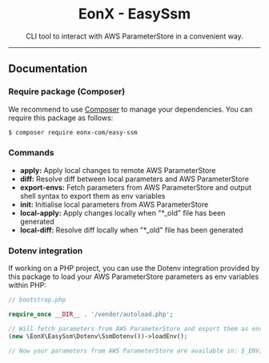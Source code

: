 <div align="center">
    <h1>EonX - EasySsm</h1>
    <p>CLI tool to interact with AWS ParameterStore in a convenient way.</p>
</div>

---

## Documentation

### Require package (Composer)

We recommend to use [Composer][1] to manage your dependencies. You can require this package as follows:

```bash
$ composer require eonx-com/easy-ssm
```

### Commands

- **apply:** Apply local changes to remote AWS ParameterStore
- **diff:** Resolve diff between local parameters and AWS ParameterStore
- **export-envs:** Fetch parameters from AWS ParameterStore and output shell syntax to export them as env variables
- **init:** Initialise local parameters from AWS ParameterStore
- **local-apply:** Apply changes locally when "*_old" file has been generated
- **local-diff:** Resolve diff locally when "*_old" file has been generated

### Dotenv integration

If working on a PHP project, you can use the Dotenv integration provided by this package to load your AWS ParameterStore
parameters as env variables within PHP:

```php
// bootstrap.php

require_once __DIR__ . '/vendor/autoload.php';

// Will fetch parameters from AWS ParameterStore and export them as env vars
(new \EonX\EasySsm\Dotenv\SsmDotenv())->loadEnv();

// Now your parameters from AWS ParameterStore are available in: $_ENV, $_SERVER and via \getenv()
```

[1]: https://getcomposer.org/
